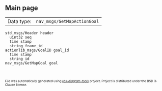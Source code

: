 <!--
File was automatically generated using 'ros-diagram-tools' project.
Project is distributed under the BSD 3-Clause license.
-->

## Main page

|     |     |
| --- | --- |
| Data type: | `nav_msgs/GetMapActionGoal` |

```
std_msgs/Header header
  uint32 seq
  time stamp
  string frame_id
actionlib_msgs/GoalID goal_id
  time stamp
  string id
nav_msgs/GetMapGoal goal


```


</br>
<font size="1">
File was automatically generated using <a href="https://github.com/anetczuk/ros-diagram-tools"><i>ros-diagram-tools</i></a> project.
Project is distributed under the BSD 3-Clause license.
</font>
